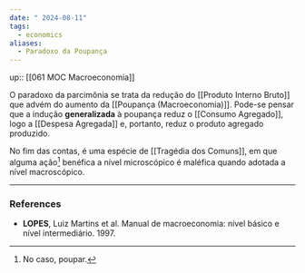 ```yaml
---
date: " 2024-08-11"
tags:
  - economics
aliases:
  - Paradoxo da Poupança
---
```


up:: [[061 MOC Macroeconomia]]

O paradoxo da parcimônia se trata da redução do [[Produto Interno Bruto]] que advém do aumento da [[Poupança (Macroeconomia)]]. Pode-se pensar que a indução **generalizada** à poupança reduz o [[Consumo Agregado]], logo a [[Despesa Agregada]] e, portanto, reduz o produto agregado produzido. 

No fim das contas, é uma espécie de [[Tragédia dos Comuns]], em que alguma ação[^1] benéfica a nível microscópico é maléfica quando adotada a nível macroscópico.

---
### References
- **LOPES**, Luiz Martins et al. Manual de macroeconomia: nível básico e nível intermediário. 1997.

[^1]: No caso, poupar.